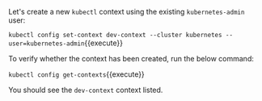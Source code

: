 Let's create a new `kubectl` context using the existing `kubernetes-admin` user:

`kubectl config set-context dev-context --cluster kubernetes --user=kubernetes-admin`{{execute}}

To verify whether the context has been created, run the below command:

`kubectl config get-contexts`{{execute}}

You should see the `dev-context` context listed.

